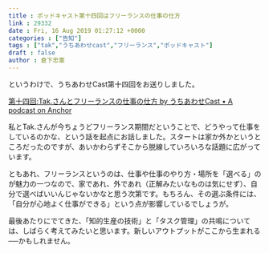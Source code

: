 ```yaml
---
title : ポッドキャスト第十四回はフリーランスの仕事の仕方
link : 29332
date : Fri, 16 Aug 2019 01:27:12 +0000
categories : ["告知"]
tags : ["tak","うちあわせcast","フリーランス","ポッドキャスト"]
draft : false
author : 倉下忠憲
---
```


というわけで、うちあわせCast第十四回をお送りしました。

<a href="https://anchor.fm/rashita/episodes/Tak-e4vfi6">第十四回:Tak.さんとフリーランスの仕事の仕方 by うちあわせCast • A podcast on Anchor</a>

私とTak.さんが今ちょうどフリーランス期間だということで、どうやって仕事をしているのかな、という話を起点にお話しました。スタートは家か外かというところだったのですが、あいかわらずそこから脱線していろいろな話題に広がっています。

ともあれ、フリーランスというのは、仕事や仕事のやり方・場所を「選べる」のが魅力の一つなので、家であれ、外であれ（正解みたいなものは気にせず）、自分で選べばいいんじゃないかなと思う次第です。もちろん、その選ぶ条件には、「自分が心地よく仕事ができる」という点が影響しているでしょうが。

最後あたりにでてきた、「知的生産の技術」と「タスク管理」の共鳴については、しばらく考えてみたいと思います。新しいアウトプットがここから生まれる──かもしれません。